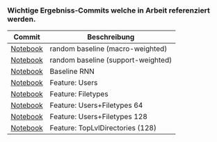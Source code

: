 ### Wichtige Ergebniss-Commits welche in Arbeit referenziert werden.

| Commit | Beschreibung |
| --- | --- |
| [Notebook](https://github.com/JannikRosendahl/bachelor_thesis_models/blob/d9bfaf1a7d6d77a12383d8be14feb895eee161db/random_baseline.ipynb) | random baseline (macro-weighted) |
| [Notebook](https://github.com/JannikRosendahl/bachelor_thesis_models/blob/121b6defa9d4f88cec7bb3d991c5fceea6dd42da/random_baseline.ipynb) | random baseline (support-weighted) |
| [Notebook](https://github.com/JannikRosendahl/bachelor_thesis_models/blob/69949047cf097fc9db400e2de55d7e1cacffe247/rnn.ipynb) | Baseline RNN |
| [Notebook](https://github.com/JannikRosendahl/bachelor_thesis_models/blob/6b2d6d1f80edc1aa885f57384bd3f8648663e2c0/rnn.ipynb) | Feature: Users |
| [Notebook](https://github.com/JannikRosendahl/bachelor_thesis_models/blob/8eb2606f15963fd5642a270c9d6874d62b28381c/rnn.ipynb) | Feature: Filetypes |
| [Notebook](https://github.com/JannikRosendahl/bachelor_thesis_models/blob/a700dd2ba7ef95d0b363bd6e89e63117474720bd/rnn.ipynb) | Feature: Users+Filetypes 64 |
| [Notebook](https://github.com/JannikRosendahl/bachelor_thesis_models/blob/cb51c4e3ed24cdbbb420374d2be0163c4c4c85e8/rnn.ipynb) | Feature: Users+Filetypes 128 |
| [Notebook](https://github.com/JannikRosendahl/bachelor_thesis_models/blob/b794b133188b924f7df968e4f77d7b83fd69138b/rnn.ipynb) | Feature: TopLvlDirectories (128) |